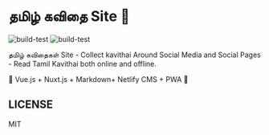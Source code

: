 # தமிழ் கவிதை Site 💚

![build-test](https://github.com/mskian/vue-markdown-blog/workflows/build-test/badge.svg) ![build-test](https://github.com/mskian/vue-markdown-blog/workflows/format/badge.svg)

தமிழ் கவிதைகள் Site - Collect kavithai Around Social Media and Social Pages - Read Tamil Kavithai both online and offline.

🦄 Vue.js + Nuxt.js + Markdown+ Netlify CMS + PWA 💚

## LICENSE

MIT
